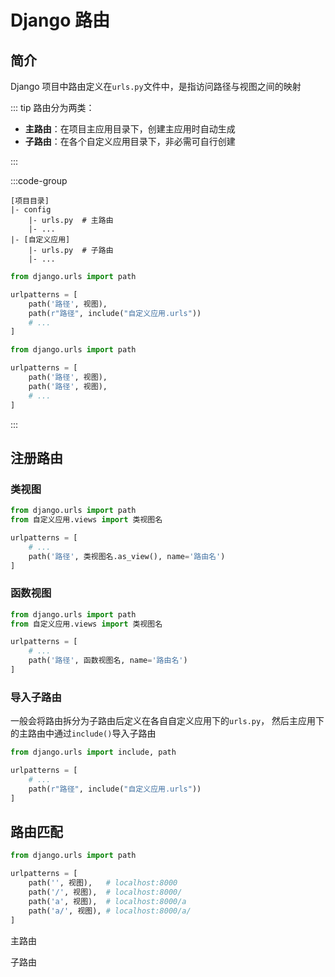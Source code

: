 # Django 路由

## 简介

Django 项目中路由定义在`urls.py`文件中，是指访问路径与视图之间的映射

::: tip 路由分为两类：

- **主路由**：在项目主应用目录下，创建主应用时自动生成
- **子路由**：在各个自定义应用目录下，非必需可自行创建

:::

:::code-group

```shell [位置]
[项目目录]
|- config
    |- urls.py  # 主路由
    |- ...
|- [自定义应用]
    |- urls.py  # 子路由
    |- ...
```

```py [主路由文件]
from django.urls import path

urlpatterns = [
    path('路径', 视图),
    path(r"路径", include("自定义应用.urls"))
    # ...
]
```

```py [子路由文件]
from django.urls import path

urlpatterns = [
    path('路径', 视图),
    path('路径', 视图),
    # ...
]
```

:::

## 注册路由

### 类视图

```py
from django.urls import path
from 自定义应用.views import 类视图名

urlpatterns = [
    # ...
    path('路径', 类视图名.as_view(), name='路由名')
]

```

### 函数视图

```py
from django.urls import path
from 自定义应用.views import 类视图名

urlpatterns = [
    # ...
    path('路径', 函数视图名, name='路由名')
]
```

### 导入子路由

一般会将路由拆分为子路由后定义在各自自定义应用下的`urls.py`，
然后主应用下的主路由中通过`include()`导入子路由

```py
from django.urls import include, path

urlpatterns = [
    # ...
    path(r"路径", include("自定义应用.urls"))
]
```

## 路由匹配

```py
from django.urls import path

urlpatterns = [
    path('', 视图),   # localhost:8000
    path('/', 视图),  # localhost:8000/
    path('a', 视图),  # localhost:8000/a
    path('a/', 视图), # localhost:8000/a/
]
```

主路由

子路由

